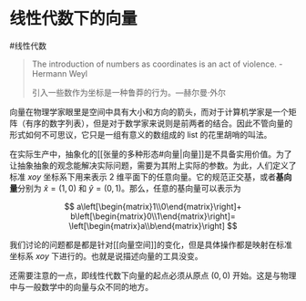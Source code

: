 # 线性代数下的向量

#线性代数

> The introduction of numbers as coordinates is an act of violence. -Hermann Weyl
>
> 引入一些数作为坐标是一种鲁莽的行为。—赫尔曼·外尔

向量在物理学家眼里是空间中具有大小和方向的箭头，而对于计算机学家是一个矩阵（有序的数字列表），但是对于数学家来说则是前两者的结合。因此不管向量的形式如何不可思议，它只是一组有意义的数组成的 list 的花里胡哨的叫法。

在实际生产中，抽象化的[[张量的多种形态#向量|向量]]是不具备实用价值。为了让抽象抽象的观念能解决实际问题，需要为其附上实际的参数。为此，人们定义了标准 $xoy$ 坐标系下用来表示 $2$ 维平面下的任意向量。它的规范正交基，或者**基向量**分别为 $\hat x = (1, 0)$ 和 $\hat y = (0, 1)$。那么，任意的基向量可以表示为

$$
a\left[\begin{matrix}1\\0\end{matrix}\right]+
b\left[\begin{matrix}0\\1\end{matrix}\right]=
\left[\begin{matrix}a\\b\end{matrix}\right]
$$

我们讨论的问题都是都是针对[[向量空间]]的变化，但是具体操作都是映射在标准坐标系 $xoy$ 下进行的。也就是说描述向量的工具没变。

还需要注意的一点，即线性代数下向量的起点必须从原点 $(0, 0)$ 开始。这是与物理中与一般数学中的向量与众不同的地方。
